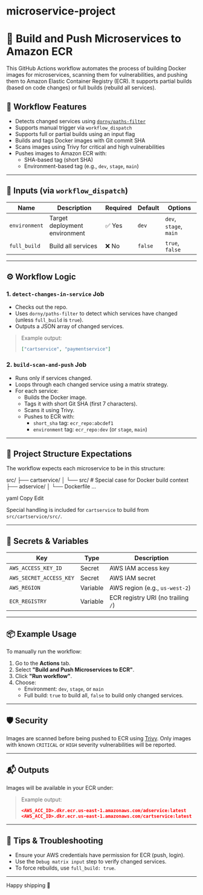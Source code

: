 # microservice-project


# 🐳 Build and Push Microservices to Amazon ECR

This GitHub Actions workflow automates the process of building Docker images for microservices, scanning them for vulnerabilities, and pushing them to Amazon Elastic Container Registry (ECR). It supports partial builds (based on code changes) or full builds (rebuild all services).

## 🚀 Workflow Features

- Detects changed services using [`dorny/paths-filter`](https://github.com/dorny/paths-filter)
- Supports manual trigger via `workflow_dispatch`
- Supports full or partial builds using an input flag
- Builds and tags Docker images with Git commit SHA
- Scans images using Trivy for critical and high vulnerabilities
- Pushes images to Amazon ECR with:
  - SHA-based tag (short SHA)
  - Environment-based tag (e.g., `dev`, `stage`, `main`)

---

## 🧾 Inputs (via `workflow_dispatch`)

| Name           | Description                      | Required | Default | Options             |
|----------------|----------------------------------|----------|---------|---------------------|
| `environment`  | Target deployment environment    | ✅ Yes   | `dev`   | `dev`, `stage`, `main` |
| `full_build`   | Build all services               | ❌ No    | `false` | `true`, `false`     |

---

## ⚙️ Workflow Logic

### 1. `detect-changes-in-service` Job
- Checks out the repo.
- Uses `dorny/paths-filter` to detect which services have changed (unless `full_build` is `true`).
- Outputs a JSON array of changed services.

> Example output:
> ```json
> ["cartservice", "paymentservice"]
> ```

### 2. `build-scan-and-push` Job
- Runs only if services changed.
- Loops through each changed service using a matrix strategy.
- For each service:
  - Builds the Docker image.
  - Tags it with short Git SHA (first 7 characters).
  - Scans it using Trivy.
  - Pushes to ECR with:
    - `short_sha` tag: `ecr_repo:abcdef1`
    - `environment` tag: `ecr_repo:dev` (or `stage`, `main`)

---

## 📁 Project Structure Expectations

The workflow expects each microservice to be in this structure:

src/
├── cartservice/
│ └── src/ # Special case for Docker build context
├── adservice/
│ └── Dockerfile
...

yaml
Copy
Edit

Special handling is included for `cartservice` to build from `src/cartservice/src/`.

---

## 🔐 Secrets & Variables

| Key                   | Type    | Description                       |
|------------------------|---------|-----------------------------------|
| `AWS_ACCESS_KEY_ID`   | Secret  | AWS IAM access key                |
| `AWS_SECRET_ACCESS_KEY` | Secret | AWS IAM secret                    |
| `AWS_REGION`          | Variable | AWS region (e.g., `us-west-2`)    |
| `ECR_REGISTRY`        | Variable | ECR registry URI (no trailing `/`) |

---

## 📦 Example Usage

To manually run the workflow:
1. Go to the **Actions** tab.
2. Select **"Build and Push Microservices to ECR"**.
3. Click **"Run workflow"**.
4. Choose:
   - Environment: `dev`, `stage`, or `main`
   - Full build: `true` to build all, `false` to build only changed services.

---

## 🛡 Security

Images are scanned before being pushed to ECR using [Trivy](https://github.com/aquasecurity/trivy-action). Only images with known `CRITICAL` or `HIGH` severity vulnerabilities will be reported.

---

## 📬 Outputs

Images will be available in your ECR under:

> Example output:
> ```json
> <AWS_ACC_ID>.dkr.ecr.us-east-1.amazonaws.com/adservice:latest
> <AWS_ACC_ID>.dkr.ecr.us-east-1.amazonaws.com/cartservice:latest
> ```

---

## 🧼 Tips & Troubleshooting

- Ensure your AWS credentials have permission for ECR (push, login).
- Use the `Debug matrix input` step to verify changed services.
- To force rebuilds, use `full_build: true`.

---

Happy shipping 🚢